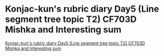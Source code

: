 # Konjac-kun's rubric diary Day5 (Line segment tree topic T2) CF703D Mishka and Interesting sum
[Konjac-kun's rubric diary Day5 (Line segment tree topic T2) CF703D Mishka and Interesting sum](https://aiwithcloud.com/2022/09/16/konjac_kuns_rubric_diary_day5_line_segment_tree_topic_t2_cf703d_mishka_and_interesting_sum/)